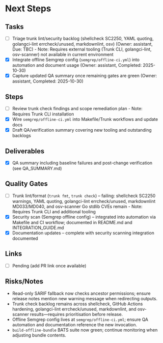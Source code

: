 # Next Steps

## Tasks

- [ ] Triage trunk lint/security backlog (shellcheck SC2250, YAML quoting, golangci-lint errcheck/unused, markdownlint, osv) (Owner: assistant, Due: TBC) - Note: Requires external tooling (Trunk CLI, golangci-lint, osv-scanner) not available in current environment
- [x] Integrate offline Semgrep config (`semgrep/offline-ci.yml`) into automation and document usage (Owner: assistant, Completed: 2025-10-30)
- [x] Capture updated QA summary once remaining gates are green (Owner: assistant, Completed: 2025-10-30)

## Steps

- [ ] Review trunk check findings and scope remediation plan - Note: Requires Trunk CLI installation
- [x] Wire `semgrep/offline-ci.yml` into Makefile/Trunk workflows and update docs
- [x] Draft QA/verification summary covering new tooling and outstanding backlogs

## Deliverables

- [x] QA summary including baseline failures and post-change verification (see QA_SUMMARY.md)

## Quality Gates

- [ ] Trunk lint/format (`trunk fmt`, `trunk check`) – failing: shellcheck SC2250 warnings, YAML quoting, golangci-lint errcheck/unused, markdownlint MD033/MD040, and osv-scanner Go stdlib CVEs remain - Note: Requires Trunk CLI and additional tooling
- [x] Security scan (Semgrep offline config) – integrated into automation via Makefile and CI workflow; documented in README.md and INTEGRATION_GUIDE.md
- [x] Documentation updates – complete with security scanning integration documented

## Links

- [ ] Pending (add PR link once available)

## Risks/Notes

- Read-only SARIF fallback now checks ancestor permissions; ensure release notes mention new warning message when redirecting outputs.
- Trunk check backlog remains across shellcheck, GitHub Actions hardening, golangci-lint errcheck/unused, markdownlint, and osv-scanner results—requires prioritisation before release.
- Offline Semgrep config lives at `semgrep/offline-ci.yml`; ensure QA automation and documentation reference the new invocation.
- `build-offline-bundle` BATS suite now green; continue monitoring when adjusting bundle contents.

